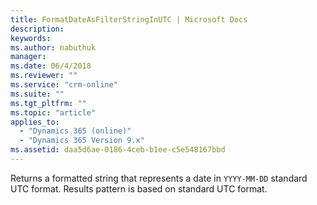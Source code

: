 ```yaml
---
title: FormatDateAsFilterStringInUTC | Microsoft Docs
description: 
keywords:
ms.author: nabuthuk
manager: 
ms.date: 06/4/2018
ms.reviewer: ""
ms.service: "crm-online"
ms.suite: ""
ms.tgt_pltfrm: ""
ms.topic: "article"
applies_to: 
  - "Dynamics 365 (online)"
  - "Dynamics 365 Version 9.x"
ms.assetid: daa5d6ae-0186-4ceb-b1ee-c5e548167bbd
---
```


Returns a formatted string that represents a date in `YYYY-MM-DD` standard UTC format. Results pattern is based on standard UTC format.
